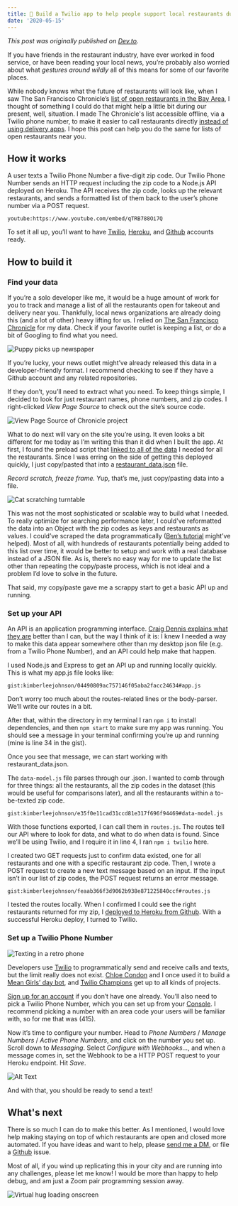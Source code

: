 ```yaml
---
title: 🥡 Build a Twilio app to help people support local restaurants during COVID-19 
date: '2020-05-15'
---
```


_This post was originally published on [Dev.to](https://dev.to/kimberleejohnson/build-a-twilio-app-to-help-people-support-local-restaurants-during-covid-19-14k5)_. 

If you have friends in the restaurant industry, have ever worked in food service, or have been reading your local news, you’re probably also worried about what *gestures around wildly* all of this means for some of our favorite places. 

While nobody knows what the future of restaurants will look like, when I saw The San Francisco Chronicle’s [list of open restaurants in the Bay Area](https://projects.sfchronicle.com/2020/restaurant-delivery/), I thought of something I could do that might help a little bit during our present, well, situation. I made The Chronicle's list accessible offline, via a Twilio phone number, to make it easier to call restaurants directly [instead of using delivery apps](https://www.eater.com/2020/5/11/21254488/from-the-editor-letter-delivery-apps-legislation). I hope this post can help you do the same for lists of open restaurants near you. 

##  How it works
A user texts a Twilio Phone Number a five-digit zip code. Our Twilio Phone Number sends an HTTP request including the zip code to a Node.js API deployed on Heroku. The API receives the zip code, looks up the relevant restaurants, and sends a formatted list of them back to the user’s phone number via a POST request. 

`youtube:https://www.youtube.com/embed/qTRB788Oi7Q`

To set it all up, you’ll want to have [Twilio](www.twilio.com/referral/avaKmb), [Heroku](https://signup.heroku.com/), and [Github](https://github.com/join) accounts ready. 

## How to build it 

### Find your data 
If you’re a solo developer like me, it would be a huge amount of work for you to track and manage a list of all the restaurants open for takeout and delivery near you. Thankfully, local news organizations are already doing this (and a lot of other) heavy lifting for us. I relied on [The San Francisco Chronicle](https://projects.sfchronicle.com/2020/restaurant-delivery/) for my data. Check if your favorite outlet is keeping a list, or do a bit of Googling to find what you need. 

![Puppy picks up newspaper](https://media.giphy.com/media/H54R9ULqkR5bG/giphy.gif)

If you’re lucky, your news outlet might’ve already released this data in a developer-friendly format. I recommend checking to see if they have a Github account and any related repositories. 

If they don’t, you’ll need to extract what you need. To keep things simple, I decided to look for just restaurant names, phone numbers, and zip codes. I right-clicked _View Page Source_ to check out the site’s source code. 

![View Page Source of Chronicle project](https://dev-to-uploads.s3.amazonaws.com/i/zwbs05ppfhqnt1usx9xi.png)

What to do next will vary on the site you’re using. It even looks a bit different for me today as I’m writing this than it did when I built the app. At first, I found the preload script that [linked to all of the data](https://projects.sfchronicle.com/2020/restaurant-delivery/commons-14e18e523a3456e0bfaa.js?1587594222) I needed for all the restaurants. Since I was erring on the side of getting this deployed quickly, I just copy/pasted that into a [restaurant_data.json](https://github.com/kimberleejohnson/open-restaurants/blob/master/restaurant_data.json) file. 

*Record scratch, freeze frame.* Yup, that’s me, just copy/pasting data into a file. 

![Cat scratching turntable](https://media.giphy.com/media/3WwVIueonlPZC/giphy.gif) 

This was not the most sophisticated or scalable way to build what I needed. To really optimize for searching performance later, I could've reformatted the data into an Object with the zip codes as keys and restaurants as values. I could’ve scraped the data programmatically ([Ben’s tutorial](https://dev.to/benjaminmock/the-easiest-way-to-scrape-a-website-with-javascript-in-node-js-54f1) might’ve helped). Most of all, with hundreds of restaurants potentially being added to this list over time, it would be better to setup and work with a real database instead of a JSON file. As is, there’s no easy way for me to update the list other than repeating the copy/paste process, which is not ideal and a problem I’d love to solve in the future. 

That said, my copy/paste gave me a scrappy start to get a basic API up and running.  

### Set up your API 

An API is an application programming interface. [Craig Dennis explains what they are](https://twitter.com/craigsdennis/status/1207049363937054721) better than I can, but the way I think of it is: I knew I needed a way to make this data appear somewhere other than my desktop json file (e.g. from a Twilio Phone Number), and an API could help make that happen. 

I used Node.js and Express to get an API up and running locally quickly. This is what my app.js file looks like: 

`gist:kimberleejohnson/04490809ac757146f05aba2facc24634#app.js`

Don’t worry too much about the routes-related lines or the body-parser. We’ll write our routes in a bit. 

After that, within the directory in my terminal I ran `npm i` to install dependencies, and then `npm start` to make sure my app was running. You should see a message in your terminal confirming you’re up and running (mine is line 34 in the gist). 

Once you see that message, we can start working with restaurant_data.json. 

The `data-model.js` file parses through our .json. I wanted to comb through for three things: all the restaurants, all the zip codes in the dataset (this would be useful for comparisons later), and all the restaurants within a to-be-texted zip code. 

`gist:kimberleejohnson/e35f0e11cad31ccd81e317f696f94469#data-model.js`
 
With those functions exported, I can call them in `routes.js`. The routes tell our API where to look for data, and what to do when data is found. Since we’ll be using Twilio, and I require it in line 4, I ran `npm i twilio` here. 

I created two GET requests just to confirm data existed, one for all restaurants and one with a specific restaurant zip code. Then, I wrote a POST request to create a new text message based on an input. If the input isn’t in our list of zip codes, the POST request returns an error message. 

`gist:kimberleejohnson/feaab366f3d9062b938e871225840ccf#routes.js`

I tested the routes locally. When I confirmed I could see the right restaurants returned for my zip, I [deployed to Heroku from Github](https://devcenter.heroku.com/articles/github-integration). With a successful Heroku deploy, I turned to Twilio.

### Set up a Twilio Phone Number 

![Texting in a retro phone](https://media.giphy.com/media/3oKIPCg4sXCe4Hqxna/giphy.gif) 

Developers use [Twilio](www.twilio.com) to programmatically send and receive calls and texts, but the limit really does not exist. [Chloe Condon](https://twitter.com/ChloeCondon) and I once used it to build a [Mean Girls’ day bot](https://dev.to/twilio/trying-to-make-fetch-errr-a-post-request-happen-12ad), and [Twilio Champions](https://www.twilio.com/champions) get up to all kinds of projects.  

[Sign up for an account](www.twilio.com/referral/avaKmb) if you don’t have one already. You’ll also need to pick a Twilio Phone Number, which you can set up from your [Console](https://support.twilio.com/hc/en-us/articles/223135247-How-to-Search-for-and-Buy-a-Twilio-Phone-Number-from-Console). I recommend picking a number with an area code your users will be familiar with, so for me that was (415). 

Now it’s time to configure your number. Head to *Phone Numbers* / *Manage Numbers* / *Active Phone Numbers*, and click on the number you set up. Scroll down to *Messaging*. Select *Configure with Webhooks…*, and when a message comes in, set the Webhook to be a HTTP POST request to your Heroku endpoint. Hit *Save*. 

![Alt Text](https://dev-to-uploads.s3.amazonaws.com/i/80yjj1jy8av9deu4q87i.png)

And with that, you should be ready to send a text! 

## What's next  

There is so much I can do to make this better. As I mentioned, I would love help making staying on top of which restaurants are open and closed more automated. If you have ideas and want to help, please [send me a DM](https://twitter.com/kimeejohnson), or file a [Github](https://github.com/kimberleejohnson/open-restaurants) issue. 

Most of all, if you wind up replicating this in your city and are running into any challenges, please let me know! I would be more than happy to help debug, and am just a Zoom pair programming session away. 

![Virtual hug loading onscreen](https://media.giphy.com/media/XpgOZHuDfIkoM/giphy.gif)